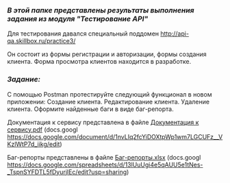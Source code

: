 ### ***В этой папке представлены результаты выполнения задания из модуля "Тестирование API"***

Для тестирования давался специальный поддомен http://api-qa.skillbox.ru/practice3/

Он состоит из формы регистрации и авторизации, формы создания клиента. Форма просмотра клиентов находится в разработке.

### ***Задание:***
С помощью Postman протестируйте следующий функционал в новом приложении: 
Создание клиента.
Редактирование клиента.
Удаление клиента.
Оформите найденные баги в виде баг-репорта.

Документация к сервису представлена в файле [Документация к сервису.pdf](/skillbox%20тестирование%20API/Документация%20к%20сервису.pdf) (docs.googl https://docs.google.com/document/d/1nvLIq2fcYiDOXtpWp1wm7LGCUFz__VKzlWtP7d_iikg/edit)

Баг-репорты представлены в файле [Баг-репорты.xlsx](/skillbox%20тестирование%20API/Документация%20к%20сервису.pdf) (docs.googl https://docs.google.com/spreadsheets/d/13lUuUgi4e5qAUU5e1tNes-_TspnSYFDTL5fDyurjlEc/edit?usp=sharing)